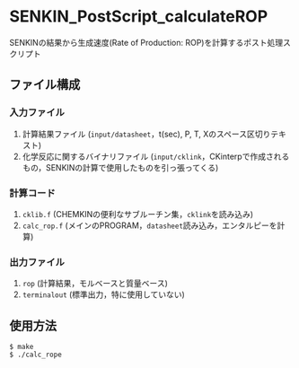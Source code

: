 # SENKIN_PostScript_calculateROP
SENKINの結果から生成速度(Rate of Production: ROP)を計算するポスト処理スクリプト
## ファイル構成
### 入力ファイル
1. 計算結果ファイル (`input/datasheet`，t(sec), P, T, Xのスペース区切りテキスト)
2. 化学反応に関するバイナリファイル (`input/cklink`，CKinterpで作成されるもの，SENKINの計算で使用したものを引っ張ってくる)
### 計算コード
1. `cklib.f` (CHEMKINの便利なサブルーチン集，`cklink`を読み込み)
2. `calc_rop.f` (メインのPROGRAM，`datasheet`読み込み，エンタルピーを計算)
### 出力ファイル
1. `rop` (計算結果，モルベースと質量ベース)
2. `terminalout` (標準出力，特に使用していない)
## 使用方法
```
$ make
$ ./calc_rope
```
